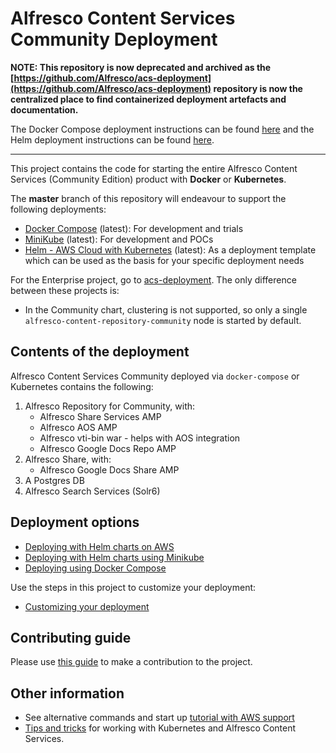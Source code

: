 
# Alfresco Content Services Community Deployment

**NOTE: This repository is now deprecated and archived as the  [https://github.com/Alfresco/acs-deployment](https://github.com/Alfresco/acs-deployment) repository is now the centralized place to find containerized deployment artefacts and documentation.**

The Docker Compose deployment instructions can be found [here](https://github.com/Alfresco/acs-deployment/blob/master/docs/docker-compose/README.md) and the Helm deployment instructions can be found [here](https://github.com/Alfresco/acs-deployment/blob/master/docs/helm/README.md).

***

This project contains the code for starting the entire Alfresco Content Services (Community Edition) product with **Docker** or **Kubernetes**.

The **master** branch of this repository will endeavour to support the following deployments:

* [Docker Compose](docs/docker-compose-deployment.md) (latest): For development and trials
* [MiniKube](docs/helm-deployment-minikube.md) (latest): For development and POCs
* [Helm - AWS Cloud with Kubernetes](docs/helm-deployment-aws_kops.md) (latest): As a deployment template which can be used as the basis for your specific deployment needs

For the Enterprise project, go to [acs-deployment](https://github.com/Alfresco/acs-deployment). The only difference between these projects is:

* In the Community chart, clustering is not supported, so only a single `alfresco-content-repository-community` node is started by default.

## Contents of the deployment

Alfresco Content Services Community deployed via `docker-compose` or Kubernetes contains the following:

1. Alfresco Repository for Community, with:
    * Alfresco Share Services AMP
    * Alfresco AOS AMP
    * Alfresco vti-bin war - helps with AOS integration
    * Alfresco Google Docs Repo AMP
2. Alfresco Share, with:
    * Alfresco Google Docs Share AMP
3. A Postgres DB
4. Alfresco Search Services (Solr6)

## Deployment options

* [Deploying with Helm charts on AWS](docs/helm-deployment-aws_kops.md)
* [Deploying with Helm charts using Minikube](docs/helm-deployment-minikube.md)
* [Deploying using Docker Compose](docs/docker-compose-deployment.md)

Use the steps in this project to customize your deployment:

* [Customizing your deployment](docs/customising-deployment.md)

## Contributing guide

Please use [this guide](CONTRIBUTING.md) to make a contribution to the project.

## Other information

* See alternative commands and start up [tutorial with AWS support](https://github.com/Alfresco/alfresco-anaxes-shipyard/blob/master/docs/running-a-cluster.md)
* [Tips and tricks](https://github.com/Alfresco/alfresco-anaxes-shipyard/blob/master/docs/tips-and-tricks.md) for working with Kubernetes and Alfresco Content Services.
